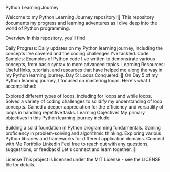 Python Learning Journey

Welcome to my Python Learning Journey repository! 🐍 This repository documents my progress and learning adventures as I dive deep into the world of Python programming.

Overview
In this repository, you'll find:

Daily Progress: Daily updates on my Python learning journey, including the concepts I've covered and the coding challenges I've tackled.
Code Samples: Examples of Python code I've written to demonstrate various concepts, from basic syntax to more advanced topics.
Learning Resources: Useful links, tutorials, and resources that have helped me along the way in my Python learning journey.
Day 5: Loops Conquered! 🎉
On Day 5 of my Python learning journey, I focused on mastering loops. Here's what I accomplished:

Explored different types of loops, including for loops and while loops.
Solved a variety of coding challenges to solidify my understanding of loop concepts.
Gained a deeper appreciation for the efficiency and versatility of loops in handling repetitive tasks.
Learning Objectives
My primary objectives in this Python learning journey include:

Building a solid foundation in Python programming fundamentals.
Gaining proficiency in problem-solving and algorithmic thinking.
Exploring various Python libraries and frameworks for different application domains.
Connect with Me
Portfolio
LinkedIn
Feel free to reach out with any questions, suggestions, or feedback! Let's connect and learn together. 🚀

License
This project is licensed under the MIT License - see the LICENSE file for details.

